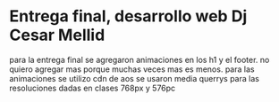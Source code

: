 # Entrega final, desarrollo web Dj Cesar Mellid

para la entrega final se agregaron animaciones en los h1 y el footer.
no quiero agregar mas porque muchas veces mas es menos.
para las animaciones se utilizo cdn de aos
se usaron media querrys para las resoluciones dadas en clases
768px y 576pc

